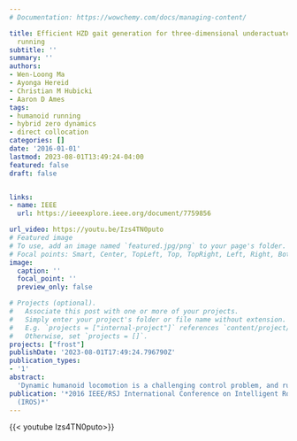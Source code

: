 ```yaml
---
# Documentation: https://wowchemy.com/docs/managing-content/

title: Efficient HZD gait generation for three-dimensional underactuated humanoid
  running
subtitle: ''
summary: ''
authors:
- Wen-Loong Ma
- Ayonga Hereid
- Christian M Hubicki
- Aaron D Ames
tags: 
- humanoid running
- hybrid zero dynamics
- direct collocation
categories: []
date: '2016-01-01'
lastmod: 2023-08-01T13:49:24-04:00
featured: false
draft: false


links:
- name: IEEE
  url: https://ieeexplore.ieee.org/document/7759856

url_video: https://youtu.be/Izs4TN0puto
# Featured image
# To use, add an image named `featured.jpg/png` to your page's folder.
# Focal points: Smart, Center, TopLeft, Top, TopRight, Left, Right, BottomLeft, Bottom, BottomRight.
image:
  caption: ''
  focal_point: ''
  preview_only: false

# Projects (optional).
#   Associate this post with one or more of your projects.
#   Simply enter your project's folder or file name without extension.
#   E.g. `projects = ["internal-project"]` references `content/project/deep-learning/index.md`.
#   Otherwise, set `projects = []`.
projects: ["frost"]
publishDate: '2023-08-01T17:49:24.796790Z'
publication_types:
- '1'
abstract: 
  'Dynamic humanoid locomotion is a challenging control problem, and running is especially difficult to achieve, given the underactuation inherent to aerial domains. Previous work developed a gait-generating optimization framework for dynamic locomotion in the context of hybrid zero dynamics, producing stable 3D walking on the humanoid hardware platform DURUS. Here, we demonstrate that this optimization method also extends to stable 3D running. Gaits generated from the optimization, which utilizes the dynamics of all 23 degrees of freedom to maximize energy economy, results in stable running in a DURUS simulation model. Notably, the presented running is underactuated in all domains, due to DURUS spring-legged design. Further, we generate 25 different running gaits, over a range of speeds (1.5-3.0 m/s), to demonstrate the reliability of solving the large-scale nonlinear program. We report statistical performance of the optimization in successfully generating stable running (average computation time: 323 seconds) in an effort to establish a benchmark for large-scale gait generation. We inspected this array of gaits across speeds, noting recognizable trends in optimized strategies from prior studies on lower-order models-e.g., both increased step frequency and step length with speed-along with the first reported cost-of-transport curve for a 3D humanoid running model. We consider this result an important step toward humanoid running on the DURUS hardware platform.'
publication: '*2016 IEEE/RSJ International Conference on Intelligent Robots and Systems
  (IROS)*'
---
```


{{< youtube Izs4TN0puto>}}
